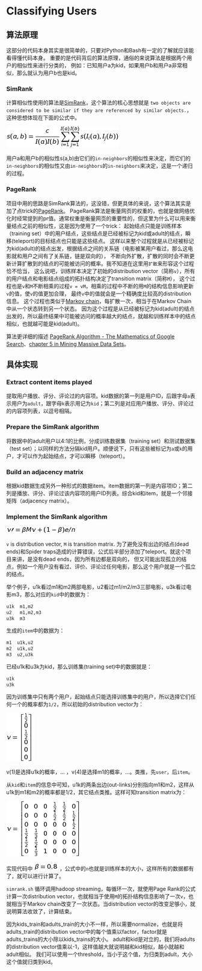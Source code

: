 # Classifying Users

## 算法原理

这部分的代码本身其实是很简单的，只要对Python和Bash有一定的了解就应该能看得懂代码本身。
重要的是代码背后的算法原理，通俗的来说算法是根据两个用户的相似性来进行分类的，
例如：已知用户a为kid，如果用户b和用户a非常相似，那么就认为用户b也是kid。

### SimRank

计算相似性使用的算法是[SimRank](http://en.wikipedia.org/wiki/SimRank)，这个算法的核心思想就是
`two objects are considered to be similar if they are referenced by similar objects.`，这种思想体现在下面的公式中。

![s(a,b)=\frac {c} {\abs{I(a)}\abs{I(b)}} \sum_{i=1}^{\abs{I(a)}} \sum_{j=1}^{\abs{I(b)}} s(I_{i}(a), I_{j}(b))](https://raw.githubusercontent.com/Data-Scientist/LP01_DSWAC_0706/master/classification/images/simrank.png)

用户a和用户b的相似性s(a,b)由它们的`in-neighbors`的相似性来决定，而它们的`in-neighbors`的相似性又由`in-neighbors`的`in-neighbors`来决定，这是一个递归的过程。

### PageRank

项目中用的思路是SimRank算法的，这没错，但更具体的来说，这个算法其实是加了点trick的[PageRank](http://en.wikipedia.org/wiki/PageRank)。
PageRank算法是衡量网页的权重的，也就是做网络优化时经常提到的pr值。通常权重是衡量网页的重要性的，但这里为什么可以用来衡量结点之前的相似性，这是因为使用了一个trick：
起始结点只能是训练样本（training set）中的用户结点，这些结点是已经被标记为kid或adult的结点，瞬移(teleport)的目标结点也只能是这些结点。
这样以来整个过程就是从已经被标记为kid(adult)的结点出发，根据结点之间的关系链（电影被某用户看过，那么这电影就和用户之间有了关系链，链是双向的），
不断向外扩散，扩散的同时会不断更新计算扩散到的结点的可能被访问的概率。我不知道在这里用`扩散`来形容这个过程恰不恰当，
这么说吧，训练样本决定了初始的distribution vector（简称`v`），所有的用户结点和电影结点组成的拓扑结构决定了transition matrix（简称`M`），
这个过程也是`v`和`M`不断相乘的过程`v = vM`，相乘的过程中不断的用`M`的结构信息影响更新`v`的值，使`v`的值更加合理，
最终`v`中的值就会是一个精确度比较高的distribution信息。
这个过程也类似于[Markov chain](http://en.wikipedia.org/wiki/Markov_chain)，每扩散一次，相当于在Markov Chain中从一个状态转到另一个状态。
因为这个过程是从已经被标记为kid(adult)的结点出发的，所以最终结果中可能被访问的概率越大的结点，就越和训练样本中的结点相似，也就越可能是kid(adult)。

 
算法更详细的描述 [PageRank Algorithm - The Mathematics of Google Search](http://www.math.cornell.edu/~mec/Winter2009/RalucaRemus/Lecture3/lecture3.html)、[chapter 5 in Mining Massive Data Sets](http://i.stanford.edu/~ullman/mmds/ch5.pdf)。


## 具体实现

### Extract content items played

提取用户播放、评分、评论过的内容项。kid数据的第一列是用户ID，后跟字母`a`表示用户为`adult`，跟字母`k`表示用记为`kid`；第二列是对应用户播放、评分、评论过的内容项列表，以逗号相隔。


### Prepare the SimRank algorithm

将数据中的adult用户以4:1的比例，分成训练数据集（training set）和测试数据集（test set）；以同样的方法分隔kid用户。顺便说下，只有这些被标记为`a`或`k`的用户，才可以作为起始结点，才可以瞬移（teleport）。


### Build an adjacency matrix


根据kid数据生成另外一种形式的数据item。item数据的第一列是内容项ID；第二列是播放、评分、评论过该内容项的用户ID列表。综合kid和item，就是一个邻接矩阵（adjacency matrix）。


### Implement the SimRank algorithm

![v\prime = \beta M v + (1 - \beta)e/n](https://raw.githubusercontent.com/Data-Scientist/LP01_DSWAC_0706/master/classification/images/pagerank.png)

`v` is distribution vector, `M` is transition matrix. 
为了避免没有出边的结点(dead ends)和Spider traps造成的计算错误，公式后半部分添加了teleport。就这个项目来讲，是没有dead ends，因为所有边都是双向的，
但又可能出现孤立的结点，例如一个用户没有看过、评价、评论过任何电影，那么这个用户就是一个孤立的结点。

举个例子，u1k看过m1和m2两部电影，u2看过m1/m2/m3三部电影，u3k看过电影m3，那么对应的`kid`中的数据为：

```csv
u1k  m1,m2
u2   m1,m2,m3
u3k  m3
```

生成的`item`中的数据为：

```csv
m1  u1k,u2
m2  u1k,u2
m3  u2,u3k
```

已经u1k和u3k为kid，那么训练集(training set)中的数据就是：

```csv
u1k
u3k
```

因为训练集中只有两个用户，起始结点只能选择训练集中的用户，所以选择它们任何一个的概率都为`1/2`，所以初始的distribution vector为：

![v = \begin{bmatrix}\frac {1}{2} \\ 0 \\ \frac {1}{2} \\ 0 \\ 0 \\ 0 \end{bmatrix}](https://raw.githubusercontent.com/Data-Scientist/LP01_DSWAC_0706/master/classification/images/v.png)

v(1)是选择u1k的概率，... ，v(4)是选择m1的概率，...。类推，先`user`，后`item`。

从`kid`和`item`的信息中可知，u1k的两条出边(out-links)分别指向m1和m2，这样从u1k到m1和m2的概率都是1/2，其它结点类推。这样可知transition matrix为：

![ v = \begin{bmatrix} 0 & 0 & 0 & \frac {1}{2} & \frac{1}{2} & 0 \\ 0 & 0 & 0 & \frac {1}{2} & \frac {1} {2} & \frac {1}{2} \\ 0 & 0 & 0 & 0 & 0 & \frac {1}{2} \\ \frac {1}{2} & \frac {1}{3} & 0 & 0 & 0 & 0 \\ \frac {1}{2} & \frac {1}{2} & 0 & 0 & 0 & 0 \\ 0 & \frac {1}{3} & 1 & 0 & 0 & 0 \end{bmatrix} ](https://raw.githubusercontent.com/Data-Scientist/LP01_DSWAC_0706/master/classification/images/transition_matrix.png)

实现代码中 ![\beta = 0.8](https://raw.githubusercontent.com/Data-Scientist/LP01_DSWAC_0706/master/classification/images/beta.png) ，公式中的`n`也就是训练样本的大小，这样所有的数据都有了，就可以进行计算了。

`simrank.sh` 循环调用hadoop streaming，每循环一次，就使用Page Rank的公式计算一次distribution vector，也就相当于使用`M`的拓扑结构信息影响了一次`v`，也就相当于Markov chain改变了一次状态。当distribution vector的改变足够小，就说明算法收敛了，计算结束。

因为kids_train和adults_train的大小不一样，所以需要normalize，也就是将adults_train的distribution vector中的每个值乘以factor，factor就是adults_trains的大小除以kids_trains的大小。
adult和kid是对立的，我们将adults的distribution vector值乘以-1，这样值越大就说明越和kid相似，越小就越和adult相似。
我们可以使用一个threshold，当小于这个值，为归类到adult，大小这个值就归类到kid。
